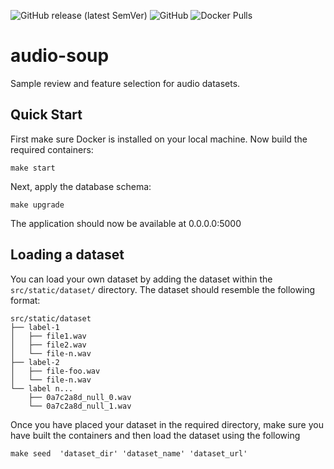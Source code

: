 ![GitHub release (latest
SemVer)](https://img.shields.io/github/v/release/accraze/audio-soup)
![GitHub](https://img.shields.io/github/license/accraze/audio-soup)
![Docker Pulls](https://img.shields.io/docker/pulls/accraze/audio-soup)

# audio-soup
Sample review and feature selection for audio datasets.

## Quick Start
First make sure Docker is installed on your local machine.
Now build the required containers:
```
make start
```
Next, apply the database schema:
```
make upgrade
```
The application should now be available at 0.0.0.0:5000

## Loading a dataset
You can load your own dataset by adding the dataset within the
`src/static/dataset/` directory. The dataset should resemble the following format:
```
src/static/dataset
├── label-1
│   ├── file1.wav
│   ├── file2.wav
│   └── file-n.wav
├── label-2
│   ├── file-foo.wav
│   └── file-n.wav
└── label n...
    ├── 0a7c2a8d_null_0.wav
    └── 0a7c2a8d_null_1.wav
```
Once you have placed your dataset in the required directory, make sure you have
built the containers and then load the dataset using the following
```
make seed  'dataset_dir' 'dataset_name' 'dataset_url'
```
